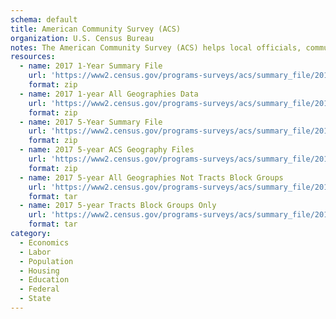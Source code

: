 ```yaml
---
schema: default
title: American Community Survey (ACS)
organization: U.S. Census Bureau
notes: The American Community Survey (ACS) helps local officials, community leaders, and businesses understand the changes taking place in their communities. It is the premier source for detailed population and housing information about our nation.
resources:
  - name: 2017 1-Year Summary File
    url: 'https://www2.census.gov/programs-surveys/acs/summary_file/2017/data/2017_1yr_Summary_FileTemplates.zip'
    format: zip
  - name: 2017 1-year All Geographies Data
    url: 'https://www2.census.gov/programs-surveys/acs/summary_file/2017/data/1_year_entire_sf/All_Geographies.zip'
    format: zip
  - name: 2017 5-Year Summary File
    url: 'https://www2.census.gov/programs-surveys/acs/summary_file/2017/data/2017_5yr_Summary_FileTemplates.zip'
    format: zip
  - name: 2017 5-year ACS Geography Files
    url: 'https://www2.census.gov/programs-surveys/acs/summary_file/2017/data/5_year_entire_sf/2017_ACS_Geography_Files.zip'
    format: zip
  - name: 2017 5-year All Geographies Not Tracts Block Groups
    url: 'https://www2.census.gov/programs-surveys/acs/summary_file/2017/data/5_year_entire_sf/All_Geographies_Not_Tracts_Block_Groups.tar'
    format: tar
  - name: 2017 5-year Tracts Block Groups Only
    url: 'https://www2.census.gov/programs-surveys/acs/summary_file/2017/data/5_year_entire_sf/Tracts_Block_Groups_Only.tar'
    format: tar
category:
  - Economics
  - Labor
  - Population
  - Housing
  - Education
  - Federal
  - State
---
```

